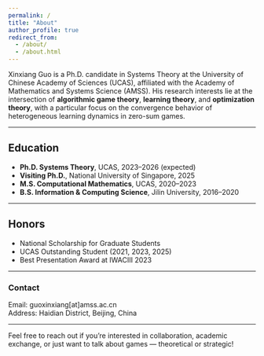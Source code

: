 ```yaml
---
permalink: /
title: "About"
author_profile: true
redirect_from: 
  - /about/
  - /about.html
---
```


Xinxiang Guo is a Ph.D. candidate in Systems Theory at the University of Chinese Academy of Sciences (UCAS), affiliated with the Academy of Mathematics and Systems Science (AMSS). His research interests lie at the intersection of **algorithmic game theory**, **learning theory**, and **optimization theory**, with a particular focus on the convergence behavior of heterogeneous learning dynamics in zero-sum games.

---

## Education
- **Ph.D. Systems Theory**, UCAS, 2023–2026 (expected)
- **Visiting Ph.D.**, National University of Singapore, 2025  
- **M.S. Computational Mathematics**, UCAS, 2020–2023  
- **B.S. Information & Computing Science**, Jilin University, 2016–2020

---

## Honors
- National Scholarship for Graduate Students  
- UCAS Outstanding Student (2021, 2023, 2025)  
- Best Presentation Award at IWACIII 2023  

---

### Contact
Email: guoxinxiang[at]amss.ac.cn  
Address: Haidian District, Beijing, China

---

Feel free to reach out if you’re interested in collaboration, academic exchange, or just want to talk about games — theoretical or strategic!
